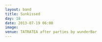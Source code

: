 ```yaml
---
layout: band
title: Sunkissed
day: 18
date: 2013-07-19 06:00
image: 
venue: TATRATEA after parties by wunderBar
---
```



